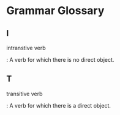 Grammar Glossary
================

I
-

intranstive verb

 :  A verb for which there is no direct object.

T
-

transitive verb

 :  A verb for which there is a direct object.
 
